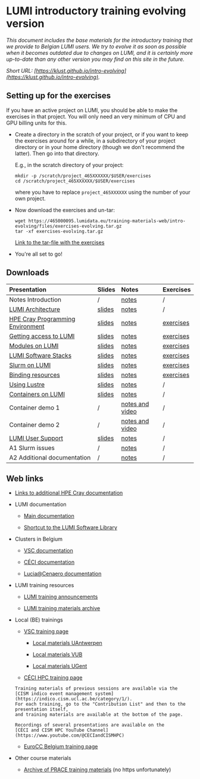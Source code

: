# LUMI introductory training evolving version

*This document includes the base materials for the introductory training that we
provide to Belgian LUMI users. We try to evolve it as soon as possible when
it becomes outdated due to changes on LUMI, and it is certainly more up-to-date
than any other version you may find on this site in the future.*

*Short URL: [https://klust.github.io/intro-evolving](https://klust.github.io/intro-evolving).*

<!--
## Organisation

-   [Schedule](schedule.md)
-->

<!-- Exercises actual training session. 
## Setting up for the exercises

-   Create a directory in the scratch of the training project, or if you want to
    keep the exercises around for a while after the session and have already
    another project on LUMI, in a subdirectory or your project directory 
    or in your home directory (though we don't recommend the latter).
    Then go into that directory.

    E.g., in the scratch directory of the project:

    ```
    mkdir -p /scratch/project_465000523/$USER/exercises
    cd /scratch/project_465000523/$USER/exercises
    ```

-   Now download the exercises and un-tar:

    ```
    wget https://465000095.lumidata.eu/training-materials-web/intro-evolving/files/exercises-202310xx.tar.gz
    tar -xf exercises-20230509.tar.gz
    ```

    [Link to the tar-file with the exercises](https://465000095.lumidata.eu/training-materials-web/intro-evolving/files/exercises-20230509.tar.gz)

-   You're all set to go!
-->

## Setting up for the exercises

If you have an active project on LUMI, you should be able to make the exercises in that project.
You will only need an very minimum of CPU and GPU billing units for this.

-   Create a directory in the scratch of your project, or if you want to
    keep the exercises around for a while, in a subdirectory of your project directory 
    or in your home directory (though we don't recommend the latter).
    Then go into that directory.

    E.g., in the scratch directory of your project:

    ```
    mkdir -p /scratch/project_465XXXXXX/$USER/exercises
    cd /scratch/project_465XXXXXX/$USER/exercises
    ```

    where you have to replace `project_465XXXXXX` using the number of your own project.

-   Now download the exercises and un-tar:

    ```
    wget https://465000095.lumidata.eu/training-materials-web/intro-evolving/files/exercises-evolving.tar.gz
    tar -xf exercises-evolving.tar.gz
    ```

    [Link to the tar-file with the exercises](https://465000095.lumidata.eu/training-materials-web/intro-evolving/files/exercises-evolving.tar.gz)

-   You're all set to go!


## Downloads

| Presentation | Slides | Notes | Exercises |
|:-------------|:-------|:------|:----------|
| Notes Introduction | / | [notes](00-Introduction.md) | / |
| [LUMI Architecture](D01-Architecture.md) | [slides](https://465000095.lumidata.eu/training-materials-web/intro-evolving/files/LUMI-BE-Intro-evolving-01-Architecture.pdf) | [notes](01-Architecture.md) | / |
| [HPE Cray Programming Environment](D02-CPE.md) | [slides](https://465000095.lumidata.eu/training-materials-web/intro-evolving/files/LUMI-BE-Intro-evolving-02-CPE.pdf) | [notes](02-CPE.md) | [exercises](E02-CPE.md) |
| [Getting access to LUMI](D03-Access.md) | [slides](https://465000095.lumidata.eu/training-materials-web/intro-evolving/files/LUMI-BE-Intro-evolving-03-Access.pdf) | [notes](03-Access.md) | [exercises](E03-Access.md) |
| [Modules on LUMI](D04-Modules.md) | [slides](https://465000095.lumidata.eu/training-materials-web/intro-evolving/files/LUMI-BE-Intro-evolving-04-Modules.pdf) | [notes](04-Modules.md) | [exercises](E04-Modules.md) |
| [LUMI Software Stacks](D05-SoftwareStacks.md) | [slides](https://465000095.lumidata.eu/training-materials-web/intro-evolving/files/LUMI-BE-Intro-evolving-05-SoftwareStacks.pdf) | [notes](05-SoftwareStacks.md) | [exercises](E05-SoftwareStacks.md) |
| [Slurm on LUMI](D06-Slurm.md) | [slides](https://465000095.lumidata.eu/training-materials-web/intro-evolving/files/LUMI-BE-Intro-evolving-06-Slurm.pdf) | [notes](06-Slurm.md) | [exercises](E06-Slurm.md) |
| [Binding resources](D07-Binding.md) | [slides](https://465000095.lumidata.eu/training-materials-web/intro-evolving/files/LUMI-BE-Intro-evolving-07-Binding.pdf) | [notes](07-Binding.md) | [exercises](E07-Binding.md) | 
| [Using Lustre](D08-Lustre.md) | [slides](https://465000095.lumidata.eu/training-materials-web/intro-evolving/files/LUMI-BE-Intro-evolving-08-Lustre.pdf) | [notes](08-Lustre.md) | / |
| [Containers on LUMI](D09-Containers.md) | [slides](https://465000095.lumidata.eu/training-materials-web/intro-evolving/files/LUMI-BE-Intro-evolving-09-Containers.pdf) | [notes](09-Containers.md) | / |
| Container demo 1 | / | [notes and video](Demo1.md) | / |
| Container demo 2 | / | [notes and video](Demo2.md) | / |
| [LUMI User Support](D10-Support.md) | [slides](https://465000095.lumidata.eu/training-materials-web/intro-evolving/files/LUMI-BE-Intro-evolving-10-Support.pdf) | [notes](10-Support.md) | / |
| A1 Slurm issues | / | [notes](A01-SlurmIssues.md) | / | 
| A2 Additional documentation | / | [notes](A02-Documentation.md) | / | 

<!--
| Container demo 1 | / | [notes and video](Demo1.md) | [video](Demo1.md#video-of-the-demo) |
| Container demo 2 | / | [notes and video](Demo2.md) | [video](Demo2.md#video-of-the-demo) |
-->

## Web links

-   [Links to additional HPE Cray documentation](A02-Documentation.md)

-   LUMI documentation

    -   [Main documentation](https://docs.lumi-supercomputer.eu/)

    -   [Shortcut to the LUMI Software Library](https://lumi-supercomputer.github.io/LUMI-EasyBuild-docs/)

-   Clusters in Belgium

    -   [VSC documentation](https://docs.vscentrum.be/en/latest/)

    -   [CÉCI documentation](https://support.ceci-hpc.be/doc/index.html)

    -   [Lucia@Cenaero documentation](https://doc.lucia.cenaero.be/)

-   LUMI training resources

    -   [LUMI training announcements](https://www.lumi-supercomputer.eu/events/)

    -   [LUMI training materials archive](https://lumi-supercomputer.github.io/LUMI-training-materials/)

-   Local (BE) trainings

    -   [VSC training page](https://www.vscentrum.be/vsctraining)

        -   [Local materials UAntwerpen](https://www.uantwerpen.be/en/research-facilities/calcua/training/)
  
        -   [Local materials VUB](https://hpc.vub.be/docs/training-material/)

        -   [Local materials UGent](https://www.ugent.be/hpc/en/training)

     -   [CÉCI HPC training page](https://www.ceci-hpc.be/training.html)

        Training materials of previous sessions are available via the 
        [CISM indico event management system](https://indico.cism.ucl.ac.be/category/1/). 
        For each training, go to the "Contribution List" and then to the presentation itself,
        and training materials are available at the bottom of the page.

        Recordings of several presentations are available on the 
        [CÉCI and CISM HPC YouTube Channel](https://www.youtube.com/@CECIandCISMHPC)

    -   [EuroCC Belgium training page](https://www.enccb.be/training)

-   Other course materials

    -   [Archive of PRACE training materials](https://training.prace-ri.eu/) (no https unfortunately)


